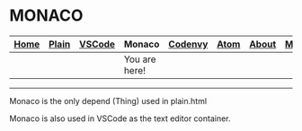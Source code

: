 # MONACO

| [Home](README.md) | [Plain](PLAIN.md) | [VSCode](VSCODE.md) | Monaco | [Codenvy](CODENVY.md) | [Atom](ATOM.md) | [About](ABOUT.md) | [More](MORE.md) |
|-------------------|-------------------|---------------------|---------------------|-----------------------|-----------------|-------------------|-----------------|
|                   |                   |                     | You are here!       |                       |                 |                   |                 |

---

Monaco is the only depend (Thing) used in plain.html

Monaco is also used in VSCode as the text editor container.

